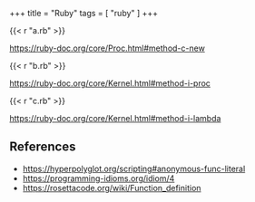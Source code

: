 +++
title = "Ruby"
tags = [ "ruby" ]
+++

{{< r "a.rb" >}}

<https://ruby-doc.org/core/Proc.html#method-c-new>

{{< r "b.rb" >}}

<https://ruby-doc.org/core/Kernel.html#method-i-proc>

{{< r "c.rb" >}}

<https://ruby-doc.org/core/Kernel.html#method-i-lambda>

## References

- <https://hyperpolyglot.org/scripting#anonymous-func-literal>
- <https://programming-idioms.org/idiom/4>
- <https://rosettacode.org/wiki/Function_definition>
